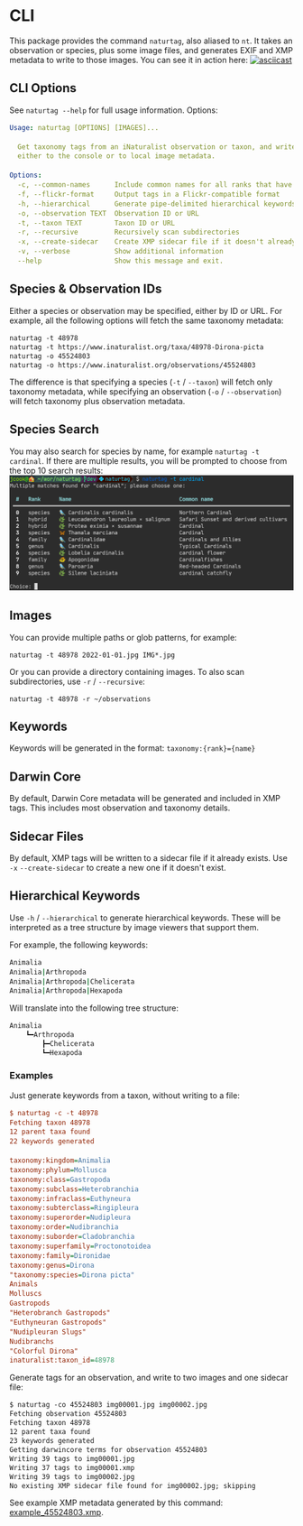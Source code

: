 # CLI
This package provides the command `naturtag`, also aliased to `nt`. It takes an observation or
species, plus some image files, and generates EXIF and XMP metadata to write to those images.
You can see it in action here:
[![asciicast](https://asciinema.org/a/0a6gzpt7AI9QpGoq0OGMDOxqi.svg)](https://asciinema.org/a/0a6gzpt7AI9QpGoq0OGMDOxqi)

## CLI Options

See `naturtag --help` for full usage information. Options:
```yaml
Usage: naturtag [OPTIONS] [IMAGES]...

  Get taxonomy tags from an iNaturalist observation or taxon, and write them
  either to the console or to local image metadata.

Options:
  -c, --common-names      Include common names for all ranks that have them
  -f, --flickr-format     Output tags in a Flickr-compatible format
  -h, --hierarchical      Generate pipe-delimited hierarchical keywords
  -o, --observation TEXT  Observation ID or URL
  -t, --taxon TEXT        Taxon ID or URL
  -r, --recursive         Recursively scan subdirectories
  -x, --create-sidecar    Create XMP sidecar file if it doesn't already exist
  -v, --verbose           Show additional information
  --help                  Show this message and exit.
```

## Species & Observation IDs
Either a species or observation may be specified, either by ID or URL.
For example, all the following options will fetch the same taxonomy metadata:
```
naturtag -t 48978
naturtag -t https://www.inaturalist.org/taxa/48978-Dirona-picta
naturtag -o 45524803
naturtag -o https://www.inaturalist.org/observations/45524803
```

The difference is that specifying a species (`-t` / `--taxon`) will fetch only
taxonomy metadata, while specifying an observation (`-o` / `--observation`)
will fetch taxonomy plus observation metadata.

## Species Search
You may also search for species by name, for example `naturtag -t cardinal`.
If there are multiple results, you will be prompted to choose from the top 10 search results:
![Screenshot](../assets/screenshots/cli-taxon-search.png)

## Images
You can provide multiple paths or glob patterns, for example:
```
naturtag -t 48978 2022-01-01.jpg IMG*.jpg
```

Or you can provide a directory containing images. To also scan subdirectories, use
`-r` / `--recursive`:
```
naturtag -t 48978 -r ~/observations
```

## Keywords
Keywords will be generated in the format:
`taxonomy:{rank}={name}`

## Darwin Core
By default, Darwin Core metadata will be generated and included in XMP tags. This includes most
observation and taxonomy details.

## Sidecar Files
By default, XMP tags will be written to a sidecar file if it already exists.
Use `-x` `--create-sidecar` to create a new one if it doesn't exist.

## Hierarchical Keywords
Use `-h` / `--hierarchical` to generate hierarchical keywords. These will be interpreted as a tree
structure by image viewers that support them.

For example, the following keywords:
```bash
Animalia
Animalia|Arthropoda
Animalia|Arthropoda|Chelicerata
Animalia|Arthropoda|Hexapoda
```

Will translate into the following tree structure:
```
Animalia
    ┗━Arthropoda
        ┣━Chelicerata
        ┗━Hexapoda
```

### Examples
Just generate keywords from a taxon, without writing to a file:
```ini
$ naturtag -c -t 48978
Fetching taxon 48978
12 parent taxa found
22 keywords generated

taxonomy:kingdom=Animalia
taxonomy:phylum=Mollusca
taxonomy:class=Gastropoda
taxonomy:subclass=Heterobranchia
taxonomy:infraclass=Euthyneura
taxonomy:subterclass=Ringipleura
taxonomy:superorder=Nudipleura
taxonomy:order=Nudibranchia
taxonomy:suborder=Cladobranchia
taxonomy:superfamily=Proctonotoidea
taxonomy:family=Dironidae
taxonomy:genus=Dirona
"taxonomy:species=Dirona picta"
Animals
Molluscs
Gastropods
"Heterobranch Gastropods"
"Euthyneuran Gastropods"
"Nudipleuran Slugs"
Nudibranchs
"Colorful Dirona"
inaturalist:taxon_id=48978
```

Generate tags for an observation, and write to two images and one sidecar file:
```
$ naturtag -co 45524803 img00001.jpg img00002.jpg
Fetching observation 45524803
Fetching taxon 48978
12 parent taxa found
23 keywords generated
Getting darwincore terms for observation 45524803
Writing 39 tags to img00001.jpg
Writing 37 tags to img00001.xmp
Writing 39 tags to img00002.jpg
No existing XMP sidecar file found for img00002.jpg; skipping
```
See example XMP metadata generated by this command: [example_45524803.xmp](https://github.com/pyinat/naturtag/blob/main/assets/example_45524803.xmp).

